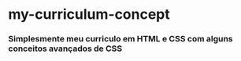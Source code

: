 # my-curriculum-concept

### Simplesmente meu curriculo em HTML e CSS com alguns conceitos avançados de CSS
